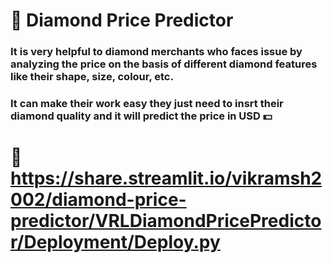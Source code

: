 # :gem: Diamond Price Predictor 
### It is very helpful to diamond merchants who faces issue by analyzing the price on the basis of different diamond features like their shape, size, colour, etc. 
### It can make their work easy they just need to insrt their diamond quality and it will predict the price in USD :dollar:
# :rocket: https://share.streamlit.io/vikramsh2002/diamond-price-predictor/VRLDiamondPricePredictor/Deployment/Deploy.py
